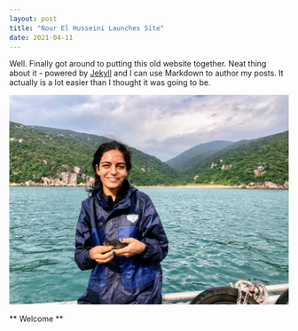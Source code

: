 ```yaml
---
layout: post
title: "Nour El Husseini Launches Site"
date: 2021-04-11
---
```


Well. Finally got around to putting this old website together. Neat thing about it - powered by [Jekyll](http://jekyllrb.com) and I can use Markdown to author my posts. It actually is a lot easier than I thought it was going to be.

![image](https://github.com/nelhusseini/nelhusseini.github.io/blob/main/images/IMG_4878_Original.jpg)

** Welcome **
